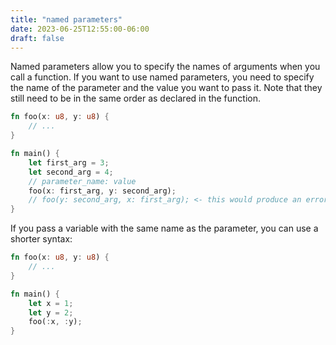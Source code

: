 ```yaml
---
title: "named parameters"
date: 2023-06-25T12:55:00-06:00
draft: false
---
```


Named parameters allow you to specify the names of arguments when you call a function.
If you want to use named parameters, you need to specify the name of the parameter and the value you want to pass it.
Note that they still need to be in the same order as declared in the function.

```rust {.codebox}
fn foo(x: u8, y: u8) {
    // ...
}

fn main() {
    let first_arg = 3;
    let second_arg = 4;
    // parameter_name: value
    foo(x: first_arg, y: second_arg);
    // foo(y: second_arg, x: first_arg); <- this would produce an error
}
```

If you pass a variable with the same name as the parameter, you can use a shorter syntax:

```rust {.codebox}
fn foo(x: u8, y: u8) {
    // ...
}

fn main() {
    let x = 1;
    let y = 2;
    foo(:x, :y);
}
```
